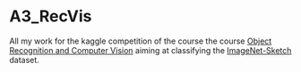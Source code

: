 # A3_RecVis
All my work for the kaggle competition of the course the course [Object Recognition and Computer Vision](https://gulvarol.github.io/teaching/recvis24/#resources) aiming at classifying the [ImageNet-Sketch](https://github.com/HaohanWang/ImageNet-Sketchdataset) dataset. 
